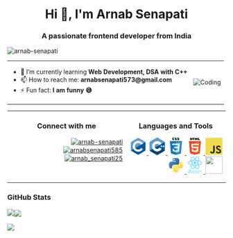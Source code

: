 <h1 align="center">Hi 👋, I'm Arnab Senapati</h1>
<h3 align="center">A passionate frontend developer from India</h3>

<p align="left">
  <img src="https://komarev.com/ghpvc/?username=arnab-senapati&label=Profile%20views&color=0e75b6&style=flat" alt="arnab-senapati" />
</p>
<table>
  <tr>
    <td>
      <ul>
        <li>🌱 I’m currently learning <strong>Web Development, DSA with C++</strong></li>
        <li>📫 How to reach me: <strong>arnabsenapati573@gmail.com</strong></li>
        <li>⚡ Fun fact: <strong>I am funny 😅</strong></li>
      </ul>
    </td>
    <td>
      <img src="https://i.giphy.com/media/qgQUggAC3Pfv687qPC/giphy.webp" alt="Coding" width="400">
    </td>
  </tr>
</table>

 <table>
    <td valign="top">
      <h3 align="center">Connect with me</h3>
      <p align="right">
        <a href="https://linkedin.com/in/arnab-senapati" target="_blank">
          <img align="center" src="https://raw.githubusercontent.com/rahuldkjain/github-profile-readme-generator/master/src/images/icons/Social/linked-in-alt.svg" alt="arnab-senapati" height="30" width="40" />
        </a>
        <a href="https://instagram.com/arnabsenapati585" target="_blank">
          <img align="center" src="https://raw.githubusercontent.com/rahuldkjain/github-profile-readme-generator/master/src/images/icons/Social/instagram.svg" alt="arnabsenapati585" height="30" width="40" />
        </a>
        <a href="https://www.leetcode.com/arnab_senapati25" target="_blank">
          <img align="center" src="https://raw.githubusercontent.com/rahuldkjain/github-profile-readme-generator/master/src/images/icons/Social/leet-code.svg" alt="arnab_senapati25" height="30" width="40" />
        </a>
      </p>
    </td>
    <td valign="top">
      <h3 align="center">Languages and Tools</h3>
      <p align="right">
        <a href="https://www.cprogramming.com/" target="_blank">
          <img src="https://raw.githubusercontent.com/devicons/devicon/master/icons/c/c-original.svg" width="40" height="40"/> 
        </a> 
        <a href="https://www.w3schools.com/cpp/" target="_blank">
          <img src="https://raw.githubusercontent.com/devicons/devicon/master/icons/cplusplus/cplusplus-original.svg" width="40" height="40"/> 
        </a> 
        <a href="https://www.w3schools.com/css/" target="_blank">
          <img src="https://raw.githubusercontent.com/devicons/devicon/master/icons/css3/css3-original-wordmark.svg" width="40" height="40"/> 
        </a> 
        <a href="https://www.w3.org/html/" target="_blank">
          <img src="https://raw.githubusercontent.com/devicons/devicon/master/icons/html5/html5-original-wordmark.svg" width="40" height="40"/> 
        </a> 
        <a href="https://developer.mozilla.org/en-US/docs/Web/JavaScript" target="_blank">
          <img src="https://raw.githubusercontent.com/devicons/devicon/master/icons/javascript/javascript-original.svg" width="40" height="40"/> 
        </a> 
        <a href="https://www.python.org" target="_blank">
          <img src="https://raw.githubusercontent.com/devicons/devicon/master/icons/python/python-original.svg" width="40" height="40"/> 
        </a> 
        <a href="https://reactjs.org/" target="_blank">
          <img src="https://raw.githubusercontent.com/devicons/devicon/master/icons/react/react-original-wordmark.svg" width="40" height="40"/> 
        </a> 
        <a href="https://tailwindcss.com/" target="_blank">
          <img src="https://www.vectorlogo.zone/logos/tailwindcss/tailwindcss-icon.svg" width="40" height="40"/> 
        </a> 
      </p>
    </td>
</table>

  </tr>
</table>
<h3 align="left">GitHub Stats</h3>
<p>
  <img align="left" src="https://github-readme-stats.vercel.app/api/top-langs?username=arnab-senapati&show_icons=true&locale=en&layout=compact" />
</p>

<p>
  <img align="center" src="https://github-readme-stats.vercel.app/api?username=arnab-senapati&show_icons=true&locale=en" />
</p>

<p>
  <img align="center" src="https://github-readme-streak-stats.herokuapp.com/?user=arnab-senapati&" />
</p>
